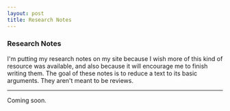 ```yaml
---
layout: post
title: Research Notes
---
```


### Research Notes

I'm putting my research notes on my site because I wish more of this kind of resource was available, and also because it will encourage me to finish writing them. The goal of these notes is to reduce a text to its basic arguments. They aren't meant to be reviews.

<hr>

Coming soon.

<!-- <a href="/research-notes/the-civilization-of-spectacle">Mario Vargas Llosa. <i>La civilización del espectáculo</i> (The Civilization of Spectacle, 2012).</a> -->